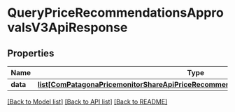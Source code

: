 # QueryPriceRecommendationsApprovalsV3ApiResponse

## Properties
Name | Type | Description | Notes
------------ | ------------- | ------------- | -------------
**data** | [**list[ComPatagonaPricemonitorShareApiPriceRecommendationsApprovalQueryResponseV3]**](ComPatagonaPricemonitorShareApiPriceRecommendationsApprovalQueryResponseV3.md) |  | 

[[Back to Model list]](../README.md#documentation-for-models) [[Back to API list]](../README.md#documentation-for-api-endpoints) [[Back to README]](../README.md)


